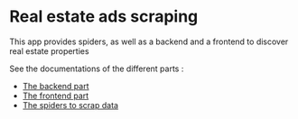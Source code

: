 # Real estate ads scraping

This app provides spiders, as well as a backend and a frontend to discover real estate properties

See the documentations of the different parts :
* [The backend part](./backend)
* [The frontend part](./web)
* [The spiders to scrap data](./crawlers)
